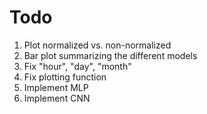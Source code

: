 # Todo

1. Plot normalized vs. non-normalized
2. Bar plot summarizing the different models
3. Fix "hour", "day", "month"
4. Fix plotting function
5. Implement MLP
6. Implement CNN